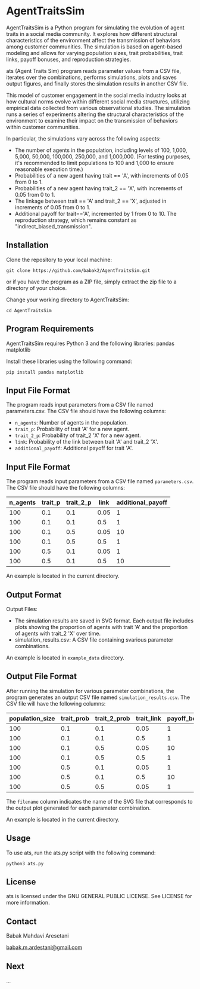 # AgentTraitsSim

AgentTraitsSim is a Python program for simulating the evolution of agent traits in a social media community. It explores how different structural characteristics of the environment affect the transmission of behaviors among customer communities. The simulation is based on agent-based modeling and allows for varying population sizes, trait probabilities, trait links, payoff bonuses, and reproduction strategies.

ats (Agent Traits Sim) program reads parameter values from a CSV file, iterates over the combinations, performs simulations, plots and saves output figures, and finally stores the simulation results in another CSV file.

This model of customer engagement in the social media industry looks at how cultural norms evolve within different social media structures, utilizing empirical data collected from various observational studies. The simulation runs a series of experiments altering the structural characteristics of the environment to examine their impact on the transmission of behaviors within customer communities.

In particular, the simulations vary across the following aspects:

- The number of agents in the population, including levels of 100, 1,000, 5,000, 50,000, 100,000, 250,000, and 1,000,000. (For testing purposes, it's recommended to limit populations to 100 and 1,000 to ensure reasonable execution time.)
- Probabilities of a new agent having trait == 'A', with increments of 0.05 from 0 to 1.
- Probabilities of a new agent having trait_2 == 'X', with increments of 0.05 from 0 to 1.
- The linkage between trait == 'A' and trait_2 == 'X', adjusted in increments of 0.05 from 0 to 1.
- Additional payoff for trait=='A', incremented by 1 from 0 to 10.
    The reproduction strategy, which remains constant as "indirect_biased_transmission".


## Installation

Clone the repository to your local machine:

`git clone https://github.com/babak2/AgentTraitsSim.git  `

or if you have the program as a ZIP file, simply extract the zip file to a directory of your choice.

Change your working directory to AgentTraitsSim:

`cd AgentTraitsSim`


## Program Requirements

AgentTraitsSim requires Python 3 and the following libraries:
    pandas
    matplotlib

Install these libraries using the following command:

`pip install pandas matplotlib`


## Input File Format

The program reads input parameters from a CSV file named parameters.csv. The CSV file should have the following columns:

- `n_agents`: Number of agents in the population.
- `trait_p`: Probability of trait 'A' for a new agent.
- `trait_2_p`: Probability of trait_2 'X' for a new agent.
- `link`: Probability of the link between trait 'A' and trait_2 'X'.
- `additional_payoff`: Additional payoff for trait 'A'.

## Input File Format

The program reads input parameters from a CSV file named `parameters.csv`. The CSV file should have the following columns:

| n_agents | trait_p | trait_2_p | link | additional_payoff |
|----------|---------|-----------|------|-------------------|
| 100      | 0.1     | 0.1       | 0.05 | 1                 |
| 100      | 0.1     | 0.1       | 0.5  | 1                 |
| 100      | 0.1     | 0.5       | 0.05 | 10                |
| 100      | 0.1     | 0.5       | 0.5  | 1                 |
| 100      | 0.5     | 0.1       | 0.05 | 1                 |
| 100      | 0.5     | 0.1       | 0.5  | 10                |


An example is located in the current directory.

## Output Format

Output Files:
- The simulation results are saved in SVG format. Each output file includes plots showing the proportion of agents with trait 'A' and the proportion of agents with trait_2 'X' over time.
- simulation_results.csv:  A CSV file containing svarious parameter combinations.

An example is located in `example_data` directory.


## Output File Format

After running the simulation for various parameter combinations, the program generates an output CSV file named `simulation_results.csv`. The CSV file will have the following columns:

|population_size|trait_prob|trait_2_prob|trait_link|payoff_bonus| filename                     |
|---------------|----------|------------|----------|------------|------------------------------|
| 100           | 0.1      | 0.1        | 0.05     | 1          |output_100_0.1_0.1_0.05_1.svg |
| 100           | 0.1      | 0.1        | 0.5      | 1          |output_100_0.1_0.1_0.5_1.svg  |
| 100           | 0.1      | 0.5        | 0.05     | 10         |output_100_0.1_0.5_0.05_10.svg|
| 100           | 0.1      | 0.5        | 0.5      | 1          |output_100_0.1_0.5_0.5_1.svg  |
| 100           | 0.5      | 0.1        | 0.05     | 1          |output_100_0.5_0.1_0.05_1.svg |
| 100           | 0.5      | 0.1        | 0.5      | 10         |output_100_0.5_0.1_0.5_10.svg |
| 100           | 0.5      | 0.5        | 0.05     | 1          |output_100_0.5_0.5_0.05_1.svg |

The `filename` column indicates the name of the SVG file that corresponds to the output plot generated for each parameter combination.

An example is located in the current directory.

## Usage

To use ats, run the ats.py script with the following command:

`python3 ats.py`


## License

ats is licensed under the GNU GENERAL PUBLIC LICENSE. See LICENSE for more information.


## Contact 

Babak Mahdavi Aresetani

babak.m.ardestani@gmail.com


## Next
...
